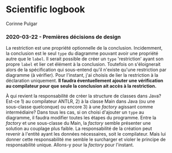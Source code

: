 # Scientific logbook
Corinne Pulgar

### 2020-03-22 - Premières décisions de design

La restriction est une propriété optionnelle de la conclusion. Incidemment, la conclusion est le seul `type` du diagramme pouvant avoir une propriété autre que le `label`. Il serait possible de créer un `type` 'restriction' ayant son propre `label` et lier cet élément à la conclusion. Toutefois on s'éloignerait alors de la spécification qui sous-entend qu'il n'existe qu'une restriction par diagramme (à vérifier). Pour l'instant, j'ai choisis de lier la restriction à la déclaration uniquement. **Il faudra éventuellement ajouter une vérification au compilateur pour que seule la conclusion ait accès à la restriction.**

À qui revient la responsabilité de créer la structure de classes dans Java? Est-ce 1) au compilateur ANTLR, 2) à la classe Main dans Java (ou une sous-classe quelconque) ou encore 3) à une *factory* agissant comme intermédiaire? Dans tous les cas, si on choisi d'ajouter un `type` au diagramme, il faudra modifier toutes les étapes du programme. Entre la *factory* et une sous-classe du Main, la *factory* semble présenter une solution au couplage plus faible. La responsabilité de la création peut revenir à l'entité ayant les données nécessaires, soit le compilateur. Mais lui donner cette responsabilité me semble le surcharger et violer le principe de responsabilité unique. Allons-y pour la *factory* pour l'instant. 


